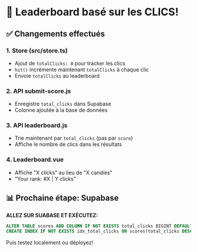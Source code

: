 # 🎯 Leaderboard basé sur les CLICS!

## ✅ Changements effectués

### 1. **Store (src/store.ts)**
- Ajout de `totalClicks: 0` pour tracker les clics
- `hit()` incrémente maintenant `totalClicks` à chaque clic
- Envoie `totalClicks` au leaderboard

### 2. **API submit-score.js**
- Enregistre `total_clicks` dans Supabase
- Colonne ajoutée à la base de données

### 3. **API leaderboard.js**
- Trie maintenant par `total_clicks` (pas par `score`)
- Affiche le nombre de clics dans les résultats

### 4. **Leaderboard.vue**
- Affiche "X clicks" au lieu de "X candies"
- "Your rank: #X | Y clicks"

## 📊 Prochaine étape: Supabase

**ALLEZ SUR SUABASE ET EXÉCUTEZ:**
```sql
ALTER TABLE scores ADD COLUMN IF NOT EXISTS total_clicks BIGINT DEFAULT 0;
CREATE INDEX IF NOT EXISTS idx_total_clicks ON scores(total_clicks DESC);
```

Puis testez localement ou déployez!

